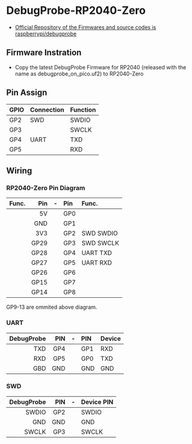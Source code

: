 # DebugProbe-RP2040-Zero

- [Official Repository of the Firmwares and source codes is raspberrypi/debugprobe](https://github.com/raspberrypi/debugprobe)

## Firmware Instration

- Copy the latest DebugProbe Firmware for RP2040 (released with the name as
  debugprobe_on_pico.uf2) to RP2040-Zero

## Pin Assign

| GPIO | Connection | Function |
| :--- | :--------- | :------- |
| GP2  | SWD        | SWDIO    |
| GP3  |            | SWCLK    |
| GP4  | UART       | TXD      |
| GP5  |            | RXD      |

## Wiring

### RP2040-Zero Pin Diagram

| Func. |  Pin |  -  | Pin | Func.     |
| ----: | ---: | :-: | :-- | :-------- |
|       |   5V |     | GP0 |           |
|       |  GND |     | GP1 |           |
|       |  3V3 |     | GP2 | SWD SWDIO |
|       | GP29 |     | GP3 | SWD SWCLK |
|       | GP28 |     | GP4 | UART TXD  |
|       | GP27 |     | GP5 | UART RXD  |
|       | GP26 |     | GP6 |           |
|       | GP15 |     | GP7 |           |
|       | GP14 |     | GP8 |           |

GP9-13 are ommited above diagram.

### UART

| DebugProbe | PIN |  -  | PIN | Device |
| ---------: | --: | :-: | :-- | :----- |
|        TXD | GP4 |     | GP1 | RXD    |
|        RXD | GP5 |     | GP0 | TXD    |
|        GBD | GND |     | GND | GND    |

### SWD

| DebugProbe | PIN |  -  | Device PIN |
| ---------: | --: | :-: | :--------- |
|      SWDIO | GP2 |     | SWDIO      |
|        GND | GND |     | GND        |
|      SWCLK | GP3 |     | SWCLK      |
